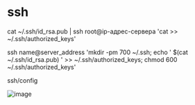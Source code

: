 # ssh

cat ~/.ssh/id_rsa.pub | ssh root@ip-адрес-сервера 'cat >> ~/.ssh/authorized_keys'

ssh name@server_address 'mkdir -pm 700 ~/.ssh; echo ' $(cat ~/.ssh/id_rsa.pub) ' >> ~/.ssh/authorized_keys; chmod 600 ~/.ssh/authorized_keys'

ssh/config

![image](https://github.com/user-attachments/assets/b47ca297-d507-4387-ba56-ce56c4c0f87c)
